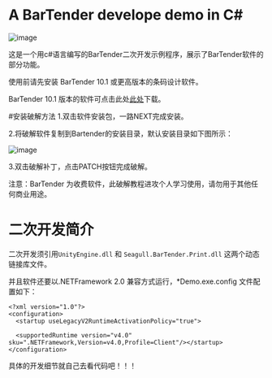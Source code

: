 # A BarTender develope demo in C#

![image](https://raw.githubusercontent.com/ospanic/Bartender_Dev_Dome/master/run.png)

这是一个用c#语言编写的BarTender二次开发示例程序，展示了BarTender软件的部分功能。

使用前请先安装 BarTender 10.1 或更高版本的条码设计软件。

BarTender 10.1 版本的软件可点击此处[此处](https://ai-thinker.oss-cn-shenzhen.aliyuncs.com/SimpleBarPrinter%2FBarTender_10_1.rar)下载。

#安装破解方法
1.双击软件安装包，一路NEXT完成安装。

2.将破解软件复制到Bartender的安装目录，默认安装目录如下图所示：

![image](https://raw.githubusercontent.com/ospanic/Bartender_Dev_Dome/master/kill.png)

3.双击破解补丁，点击PATCH按钮完成破解。

注意：BarTender 为收费软件，此破解教程进攻个人学习使用，请勿用于其他任何商业用途。

# 二次开发简介
二次开发须引用```UnityEngine.dll``` 和 ```Seagull.BarTender.Print.dll``` 这两个动态链接库文件。

并且软件还要以.NETFramework 2.0 兼容方式运行，*Demo.exe.config 文件配置如下：

	<?xml version="1.0"?>
	<configuration>
	  <startup useLegacyV2RuntimeActivationPolicy="true">
	    
	  <supportedRuntime version="v4.0" sku=".NETFramework,Version=v4.0,Profile=Client"/></startup>
	</configuration>

具体的开发细节就自己去看代码吧！！！